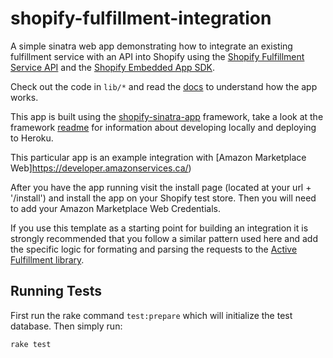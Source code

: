 shopify-fulfillment-integration
=======================

A simple sinatra web app demonstrating how to integrate an existing fulfillment service with an API into Shopify using the [Shopify Fulfillment Service API](http://docs.shopify.com/api/fulfillmentservice) and the [Shopify Embedded App SDK](http://docs.shopify.com/embedded-app-sdk).

Check out the code in `lib/*` and read the [docs](http://docs.shopify.com/api/fulfillmentservice) to understand how the app works.

This app is built using the [shopify-sinatra-app](https://github.com/pickle27/shopify-sinatra-app) framework, take a look at the framework [readme](https://github.com/pickle27/shopify-sinatra-app) for information about developing locally and deploying to Heroku.

This particular app is an example integration with [Amazon Marketplace Web]https://developer.amazonservices.ca/)

After you have the app running visit the install page (located at your url + '/install') and install the app on your Shopify test store. Then you will need to add your Amazon Marketplace Web Credentials.

If you use this template as a starting point for building an integration it is strongly recommended that you follow a similar pattern used here and add the specific logic for formating and parsing the requests to the [Active Fulfillment library](https://github.com/Shopify/active_fulfillment).

Running Tests
-------------

First run the rake command `test:prepare` which will initialize the test database. Then simply run:

```
rake test
```
